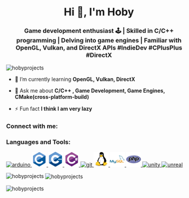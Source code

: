 <h1 align="center">Hi 👋, I'm Hoby</h1>
<h3 align="center">Game development enthusiast 🕹️ | Skilled in C/C++ programming | Delving into game engines | Familiar with OpenGL, Vulkan, and DirectX APIs #IndieDev #CPlusPlus #DirectX</h3>

<p align="left"> <img src="https://komarev.com/ghpvc/?username=hobyprojects&label=views&color=00ff1e&style=flat" alt="hobyprojects" /> </p>

- 🌱 I’m currently learning **OpenGL, Vulkan, DirectX**

- 💬 Ask me about **C/C++ , Game Development, Game Engines, CMake(cross-platform-build)**

- ⚡ Fun fact **I think I am very lazy**

<h3 align="left">Connect with me:</h3>
<p align="left">
</p>

<h3 align="left">Languages and Tools:</h3>
<p align="left"> <a href="https://www.arduino.cc/" target="_blank" rel="noreferrer"> <img src="https://cdn.worldvectorlogo.com/logos/arduino-1.svg" alt="arduino" width="40" height="40"/> </a> <a href="https://www.cprogramming.com/" target="_blank" rel="noreferrer"> <img src="https://raw.githubusercontent.com/devicons/devicon/master/icons/c/c-original.svg" alt="c" width="40" height="40"/> </a> <a href="https://www.w3schools.com/cpp/" target="_blank" rel="noreferrer"> <img src="https://raw.githubusercontent.com/devicons/devicon/master/icons/cplusplus/cplusplus-original.svg" alt="cplusplus" width="40" height="40"/> </a> <a href="https://www.w3schools.com/cs/" target="_blank" rel="noreferrer"> <img src="https://raw.githubusercontent.com/devicons/devicon/master/icons/csharp/csharp-original.svg" alt="csharp" width="40" height="40"/> </a> <a href="https://git-scm.com/" target="_blank" rel="noreferrer"> <img src="https://www.vectorlogo.zone/logos/git-scm/git-scm-icon.svg" alt="git" width="40" height="40"/> </a> <a href="https://www.linux.org/" target="_blank" rel="noreferrer"> <img src="https://raw.githubusercontent.com/devicons/devicon/master/icons/linux/linux-original.svg" alt="linux" width="40" height="40"/> </a> <a href="https://www.mysql.com/" target="_blank" rel="noreferrer"> <img src="https://raw.githubusercontent.com/devicons/devicon/master/icons/mysql/mysql-original-wordmark.svg" alt="mysql" width="40" height="40"/> </a> <a href="https://www.php.net" target="_blank" rel="noreferrer"> <img src="https://raw.githubusercontent.com/devicons/devicon/master/icons/php/php-original.svg" alt="php" width="40" height="40"/> </a> <a href="https://unity.com/" target="_blank" rel="noreferrer"> <img src="https://www.vectorlogo.zone/logos/unity3d/unity3d-icon.svg" alt="unity" width="40" height="40"/> </a> <a href="https://unrealengine.com/" target="_blank" rel="noreferrer"> <img src="https://raw.githubusercontent.com/kenangundogan/fontisto/036b7eca71aab1bef8e6a0518f7329f13ed62f6b/icons/svg/brand/unreal-engine.svg" alt="unreal" width="40" height="40"/> </a> </p>

<p><img align="left" src="https://github-readme-stats.vercel.app/api/top-langs?username=hobyprojects&show_icons=true&theme=dark&hide_border=true&locale=en&layout=compact" alt="hobyprojects" /></p>

<p>&nbsp;<img align="center" src="https://github-readme-stats.vercel.app/api?username=hobyprojects&show_icons=true&theme=dark&hide_border=true&locale=en" alt="hobyprojects" /></p>

<p><img align="center" src="https://github-readme-streak-stats.herokuapp.com/?user=hobyprojects&theme=dark" alt="hobyprojects" /></p>
